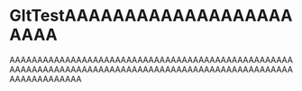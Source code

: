 # GItTestAAAAAAAAAAAAAAAAAAAAAAA
AAAAAAAAAAAAAAAAAAAAAAAAAAAAAAAAAAAAAAAAAAAAAAAAAAAAAAAAAAAAAAAAAAAAAAAAAAAAAAAAAAAAAAAAAAAAAAAAAAAAAAAAAAAAAAAAAAA
